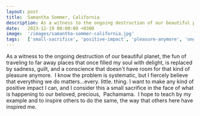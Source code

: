 ```yaml
---
layout: post
title:  Samantha Sommer, California
description: As a witness to the ongoing destruction of our beautiful planet, the fun of traveling to far away places that once filled my soul with delight, is rep...
date:   2023-12-19 00:00:00 +0300
image:  '/images/samantha-sommer-california.jpg'
tags:   ['small-sacrifice', 'positive-impact', 'pleasure-anymore', 'ongoing-destruction', 'fiercely-believe', 'beautiful-planet', 'inspire-others', 'others']
---
```

As a witness to the ongoing destruction of our beautiful planet, the fun of traveling to far away places that once filled my soul with delight, is replaced by sadness, guilt, and a conscience that doesn't have room for that kind of pleasure anymore.  I know the problem is systematic, but I fiercely believe that everything we do matters...every. little. thing. I want to make any kind of positive impact I can, and I consider this a small sacrifice in the face of what is happening to our beloved, precious,  Pachamama.  I hope to teach by my example and to inspire others to do the same, the way that others here have inspired me.

